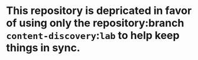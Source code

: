 # This repository is depricated in favor of using only the repository:branch `content-discovery`:`lab` to help keep things in sync.
